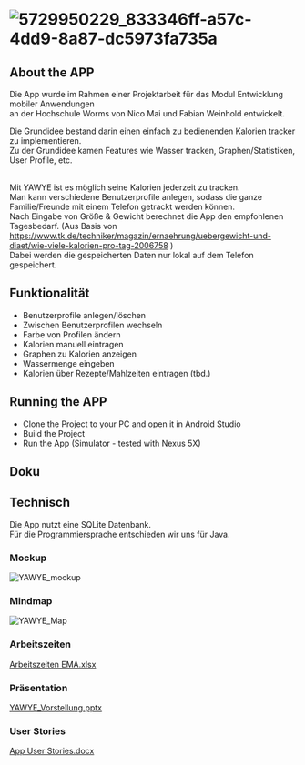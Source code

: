 

# ![5729950229_833346ff-a57c-4dd9-8a87-dc5973fa735a](https://user-images.githubusercontent.com/82155099/127607021-b8e350ef-0322-402f-9037-397e87cbbdb1.png)

## About the APP

Die App wurde im Rahmen einer Projektarbeit für das Modul Entwicklung mobiler Anwendungen <br>
an der Hochschule Worms von Nico Mai und Fabian Weinhold entwickelt.

Die Grundidee bestand darin einen einfach zu bedienenden Kalorien tracker zu implementieren.<br>
Zu der Grundidee kamen Features wie Wasser tracken, Graphen/Statistiken, User Profile, etc.<br>
<br>

Mit YAWYE ist es möglich seine Kalorien jederzeit zu tracken.<br>
Man kann verschiedene Benutzerprofile anlegen, sodass die ganze Familie/Freunde mit einem Telefon getrackt werden können.<br>
Nach Eingabe von Größe & Gewicht berechnet die App den empfohlenen Tagesbedarf. (Aus Basis von https://www.tk.de/techniker/magazin/ernaehrung/uebergewicht-und-diaet/wie-viele-kalorien-pro-tag-2006758 )<br>
Dabei werden die gespeicherten Daten nur lokal auf dem Telefon gespeichert. <br>


## Funktionalität

- Benutzerprofile anlegen/löschen<br>
- Zwischen Benutzerprofilen wechseln<br>
- Farbe von Profilen ändern<br>
- Kalorien manuell eintragen<br>
- Graphen zu Kalorien anzeigen<br>
- Wassermenge eingeben <br> 
- Kalorien über Rezepte/Mahlzeiten eintragen (tbd.) <br>

## Running the APP

- Clone the Project to your PC and open it in Android Studio
- Build the Project
- Run the App (Simulator - tested with Nexus 5X)

## Doku

## Technisch

Die App nutzt eine SQLite Datenbank.<br>
Für die Programmiersprache entschieden wir uns für Java.<br>

### Mockup

![YAWYE_mockup](https://user-images.githubusercontent.com/82155099/127733473-eb1b7761-096b-4670-b7a4-5d2039f4c4f7.PNG)

### Mindmap

![YAWYE_Map](https://user-images.githubusercontent.com/82155099/127733477-fc8a15e5-6762-48a9-a86c-06616e0973dc.PNG)

### Arbeitszeiten

[Arbeitszeiten EMA.xlsx](https://github.com/gnamly/youarewhatyoueat/files/6910873/Arbeitszeiten.EMA.xlsx)

### Präsentation

[YAWYE_Vorstellung.pptx](https://github.com/gnamly/youarewhatyoueat/files/6910874/YAWYE_Vorstellung.pptx)

### User Stories

[App User Stories.docx](https://github.com/gnamly/youarewhatyoueat/files/6910876/App.User.Stories.docx)


